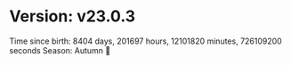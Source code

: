 # Version: v23.0.3
Time since birth: 8404 days, 201697 hours, 12101820 minutes, 726109200 seconds
Season: Autumn 🍁
